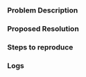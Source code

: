 ### Problem Description

<!--
Please read about [reporting bugs](https://github.com/OpenSC/OpenSC/wiki/How-to-report-bugs-so-that-they-can-be-fixed) before opening an issue.
-->

### Proposed Resolution

### Steps to reproduce

### Logs

<!--
Debug output is essential to identify the problem. You can enable debugging by editing the file `opensc.conf`:
```
    # A debug level of 3 catches most problems
    # Some sensitive data may be logged, too, (e.g. PIN codes)
    debug = 3;

    # Where to write the debug output (default: `stdout`)
    #debug_file = opensc-debug.log
```

Please use [Gist](https://gist.github.com/) or a similar code paster for longer logs. Before pasting here, remove your sensitive data from your log (e.g. PIN code or certificates).

```
Paste Log output with less than 10 lines here (between the backticks)
```
-->

